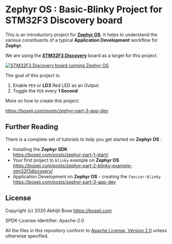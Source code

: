 # Zephyr OS : Basic-Blinky Project for STM32F3 Discovery board

This is an introductory project for [**Zephyr OS**](https://www.zephyrproject.org/).
It helps to understand the various constituents of a typical
**Application Development** workflow for **Zephyr**.

We are using the [**STM32F3 Discovery**](https://www.st.com/en/evaluation-tools/stm32f3discovery.html)
board as a target for this project.

[![STM32F3 Discovery board running Zephyr OS](https://boseji.com/images/zephyr-part-2-blinky-example-stm32f3discovery-1.jpg)](https://boseji.com/posts/zephyr-part-3-app-dev)

The goal of this project is:

1. Enable `PE9` or **LD3** Red LED as an Output
2. Toggle the `PE9` every **1 Second**

More on how to create this project:

<https://boseji.com/posts/zephyr-part-3-app-dev>

## Further Reading

There is a complete set of tutorials to help you get started on **Zephyr OS** :

- Installing the **Zephyr SDK** <br>
  <https://boseji.com/posts/zephyr-part-1-start/>
- Your first project to `blinky` example on **Zephyr OS**<br>
  <https://boseji.com/posts/zephyr-part-2-blinky-example-stm32f3discovery/>
- Application Development on **Zephyr OS** - creating the `fancier-blinky` <br>
  <https://boseji.com/posts/zephyr-part-3-app-dev>

## License

Copyright (c) 2020 Abhijit Bose <https://boseji.com>

SPDX-License-Identifier: Apache-2.0

All the files in this repository conform to
[Apache License, Version 2.0](http://www.apache.org/licenses/LICENSE-2.0)
unless otherwise specified.
